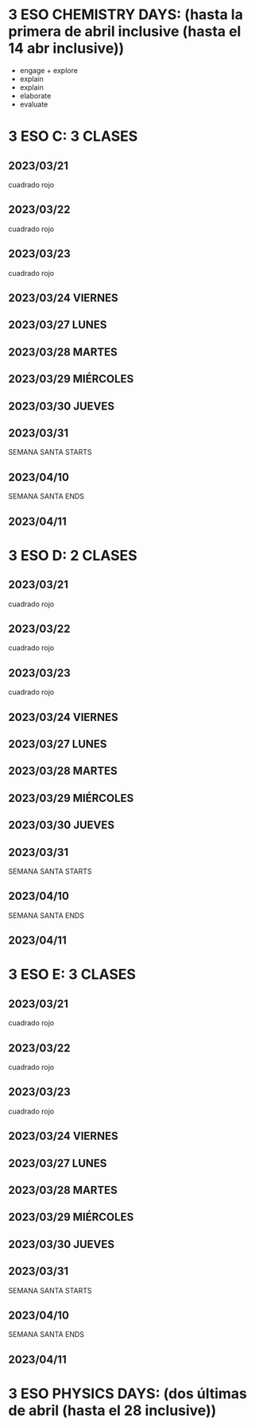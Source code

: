 # 3 ESO CHEMISTRY DAYS: (hasta la primera de abril inclusive (hasta el 14 abr inclusive))
- engage + explore
- explain
- explain
- elaborate
- evaluate

# 3 ESO C: 3 CLASES

## 2023/03/21
cuadrado rojo
## 2023/03/22
cuadrado rojo
## 2023/03/23
cuadrado rojo
## 2023/03/24 VIERNES

## 2023/03/27 LUNES
## 2023/03/28 MARTES
## 2023/03/29 MIÉRCOLES
## 2023/03/30 JUEVES

## 2023/03/31
SEMANA SANTA STARTS
## 2023/04/10
SEMANA SANTA ENDS

## 2023/04/11




# 3 ESO D: 2 CLASES

## 2023/03/21
cuadrado rojo
## 2023/03/22
cuadrado rojo
## 2023/03/23
cuadrado rojo
## 2023/03/24 VIERNES

## 2023/03/27 LUNES
## 2023/03/28 MARTES
## 2023/03/29 MIÉRCOLES
## 2023/03/30 JUEVES

## 2023/03/31
SEMANA SANTA STARTS
## 2023/04/10
SEMANA SANTA ENDS

## 2023/04/11




# 3 ESO E: 3 CLASES

## 2023/03/21
cuadrado rojo
## 2023/03/22
cuadrado rojo
## 2023/03/23
cuadrado rojo
## 2023/03/24 VIERNES

## 2023/03/27 LUNES
## 2023/03/28 MARTES
## 2023/03/29 MIÉRCOLES
## 2023/03/30 JUEVES

## 2023/03/31
SEMANA SANTA STARTS
## 2023/04/10
SEMANA SANTA ENDS

## 2023/04/11

# 3 ESO PHYSICS DAYS: (dos últimas de abril (hasta el 28 inclusive))